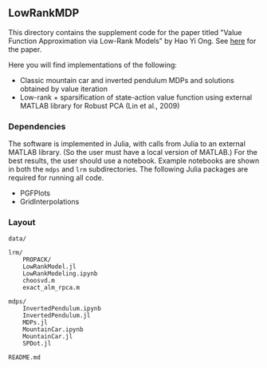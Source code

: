 ## LowRankMDP

This directory contains the supplement code for the paper titled "Value Function Approximation via Low-Rank Models" by Hao Yi Ong. See [here](http://web.stanford.edu/~haoyi/projects/value-function-approx-low-rank-model.pdf) for the paper.

Here you will find implementations of the following:
* Classic mountain car and inverted pendulum MDPs and solutions obtained by value iteration
* Low-rank + sparsification of state-action value function using external MATLAB library for Robust PCA (Lin et al., 2009)

### Dependencies

The software is implemented in Julia, with calls from Julia to an external MATLAB library. (So the user must have a local version of MATLAB.) For the best results, the user should use a notebook. Example notebooks are shown in both the `mdps` and `lrm` subdirectories. The following Julia packages are required for running all code. 
* PGFPlots
* GridInterpolations

### Layout
```
data/

lrm/
    PROPACK/
    LowRankModel.jl
    LowRankModeling.ipynb
    choosvd.m
    exact_alm_rpca.m

mdps/
    InvertedPendulum.ipynb
    InvertedPendulum.jl
    MDPs.jl
    MountainCar.ipynb
    MountainCar.jl
    SPDot.jl

README.md
```
